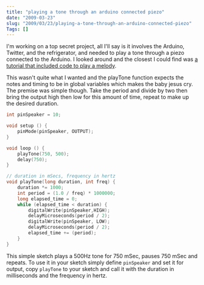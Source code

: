 ```yaml
--- 
title: "playing a tone through an arduino connected piezo"
date: "2009-03-23"
slug: "2009/03/23/playing-a-tone-through-an-arduino-connected-piezo"
Tags: []
---
```

I'm working on a top secret project, all I'll say is it involves the Arduino, Twitter, and the refrigerator, and needed to play a tone through a piezo connected to the Arduino.  I looked around and the closest I could find was <a href="http://www.arduino.cc/en/Tutorial/PlayMelody">a tutorial  that included code to play a melody</a>.

This wasn't quite what I wanted and the playTone function expects the notes and timing to be in global variables which makes the baby jesus cry.  The premise was simple though.  Take the period and divide by two then bring the output high then low for this amount of time, repeat to make up the desired duration. 

``` c
int pinSpeaker = 10;

void setup () {
    pinMode(pinSpeaker, OUTPUT);
}

void loop () {
    playTone(750, 500);
    delay(750);
}

// duration in mSecs, frequency in hertz
void playTone(long duration, int freq) {
    duration *= 1000;
    int period = (1.0 / freq) * 1000000;
    long elapsed_time = 0;
    while (elapsed_time < duration) {
        digitalWrite(pinSpeaker,HIGH);
        delayMicroseconds(period / 2);
        digitalWrite(pinSpeaker, LOW);
        delayMicroseconds(period / 2);
        elapsed_time += (period);
    }
}
```

This simple sketch plays a 500Hz tone for 750 mSec, pauses 750 mSec and repeats.  To use it in your sketch simply define `pinSpeaker` and set it for output, copy `playTone` to your sketch and call it with the duration in milliseconds and the frequency in hertz.

